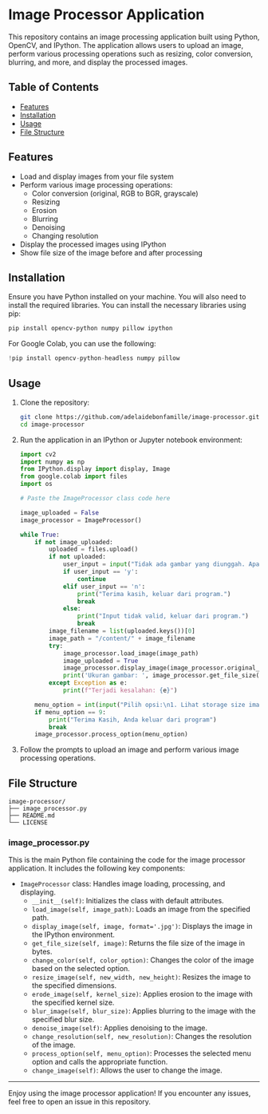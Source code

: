 # Image Processor Application

This repository contains an image processing application built using Python, OpenCV, and IPython. The application allows users to upload an image, perform various processing operations such as resizing, color conversion, blurring, and more, and display the processed images.

## Table of Contents

- [Features](#features)
- [Installation](#installation)
- [Usage](#usage)
- [File Structure](#file-structure)

## Features

- Load and display images from your file system
- Perform various image processing operations:
  - Color conversion (original, RGB to BGR, grayscale)
  - Resizing
  - Erosion
  - Blurring
  - Denoising
  - Changing resolution
- Display the processed images using IPython
- Show file size of the image before and after processing

## Installation

Ensure you have Python installed on your machine. You will also need to install the required libraries. You can install the necessary libraries using pip:

```bash
pip install opencv-python numpy pillow ipython
```

For Google Colab, you can use the following:

```python
!pip install opencv-python-headless numpy pillow
```

## Usage

1. Clone the repository:
   ```bash
   git clone https://github.com/adelaidebonfamille/image-processor.git
   cd image-processor
   ```

2. Run the application in an IPython or Jupyter notebook environment:
   ```python
   import cv2
   import numpy as np
   from IPython.display import display, Image
   from google.colab import files
   import os

   # Paste the ImageProcessor class code here

   image_uploaded = False
   image_processor = ImageProcessor()

   while True:
       if not image_uploaded:
           uploaded = files.upload()
           if not uploaded:
               user_input = input("Tidak ada gambar yang diunggah. Apakah ingin mengunggah gambar lagi? (y/n): ").lower()
               if user_input == 'y':
                   continue
               elif user_input == 'n':
                   print("Terima kasih, keluar dari program.")
                   break
               else:
                   print("Input tidak valid, keluar dari program.")
                   break
           image_filename = list(uploaded.keys())[0]
           image_path = "/content/" + image_filename
           try:
               image_processor.load_image(image_path)
               image_uploaded = True
               image_processor.display_image(image_processor.original_image)
               print('Ukuran gambar: ', image_processor.get_file_size(image_processor.original_image))
           except Exception as e:
               print(f"Terjadi kesalahan: {e}")

       menu_option = int(input("Pilih opsi:\n1. Lihat storage size image\n2. Ubah warna image\n3. Resizing image\n4. Erode image\n5. Image blurring\n6. Denoise image\n7. Pilihan resolusi\n8. Ganti Gambar\n9. Keluar\nMasukkan nomor opsi: "))
       if menu_option == 9:
           print("Terima Kasih, Anda keluar dari program")
           break
       image_processor.process_option(menu_option)
   ```

3. Follow the prompts to upload an image and perform various image processing operations.

## File Structure

```
image-processor/
├── image_processor.py
├── README.md
└── LICENSE
```

### image_processor.py

This is the main Python file containing the code for the image processor application. It includes the following key components:

- `ImageProcessor` class: Handles image loading, processing, and displaying.
  - `__init__(self)`: Initializes the class with default attributes.
  - `load_image(self, image_path)`: Loads an image from the specified path.
  - `display_image(self, image, format='.jpg')`: Displays the image in the IPython environment.
  - `get_file_size(self, image)`: Returns the file size of the image in bytes.
  - `change_color(self, color_option)`: Changes the color of the image based on the selected option.
  - `resize_image(self, new_width, new_height)`: Resizes the image to the specified dimensions.
  - `erode_image(self, kernel_size)`: Applies erosion to the image with the specified kernel size.
  - `blur_image(self, blur_size)`: Applies blurring to the image with the specified blur size.
  - `denoise_image(self)`: Applies denoising to the image.
  - `change_resolution(self, new_resolution)`: Changes the resolution of the image.
  - `process_option(self, menu_option)`: Processes the selected menu option and calls the appropriate function.
  - `change_image(self)`: Allows the user to change the image.

---

Enjoy using the image processor application! If you encounter any issues, feel free to open an issue in this repository.
